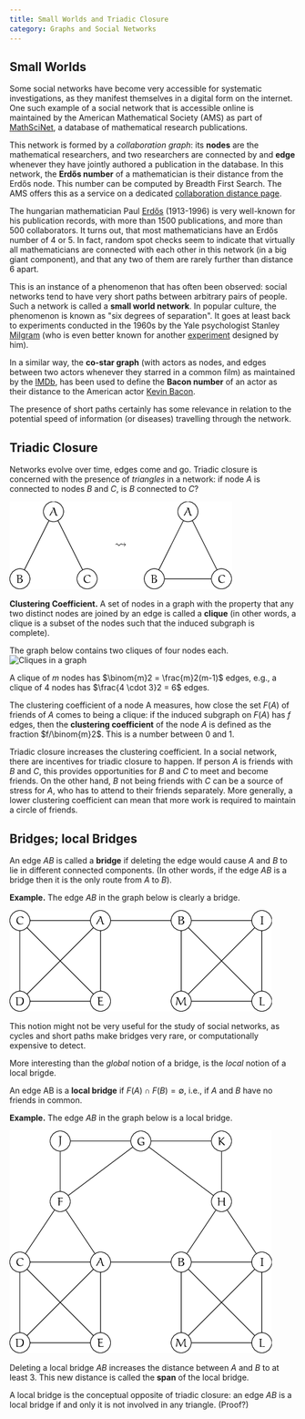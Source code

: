 ```yaml
---
title: Small Worlds and Triadic Closure
category: Graphs and Social Networks
---
```


## Small Worlds

Some social networks have become very accessible for systematic
investigations, as they manifest themselves in a digital form on the
internet.  One such example of a social network that is accessible
online is maintained by the American Mathematical Society (AMS) as
part of [MathSciNet], a database of mathematical research publications.

This network is formed by a _collaboration graph_: its **nodes** are
the mathematical researchers, and two researchers are connected by and **edge**
whenever they have jointly authored a publication in the database.
In this network, the **Erdős number** of a mathematician is their
distance from the Erdős node.   This number can be computed by Breadth First Search.  The AMS offers this as a service on a dedicated
[collaboration distance page].

The hungarian mathematician Paul [Erdős] (1913-1996) is very
well-known for his publication records, with more than 1500
publications, and more than 500 collaborators.  It turns out, that
most mathematicians have an Erdős number of 4 or 5.  In fact,
random spot checks seem to indicate that virtually all mathematicians
are connected
with each other in this network (in a big giant component),
and that any two of them are rarely further than distance 6 apart.

This is an instance of a phenomenon that has often been observed:
social networks tend to have very short paths between arbitrary pairs of
people.  Such a network is called a **small world network**.
In popular culture, the phenomenon is known as "six degrees of separation".
It goes at least back to experiments conducted in the 1960s
by the Yale psychologist Stanley [Milgram] (who is even better known
for another [experiment] designed by him).

In a similar way, the **co-star graph** (with actors as nodes, and edges
between two actors whenever they starred in a common film) as
maintained by the [IMDb], has been used to define the **Bacon number**
of an actor as their distance to the American actor [Kevin Bacon].

The presence of short paths certainly has some relevance in relation
to the potential speed of information (or diseases) travelling through
the network.

## Triadic Closure

Networks evolve over time, edges come and go.  Triadic closure
is concerned with the presence of _triangles_ in a network:
if node $A$ is connected to nodes $B$ and $C$, is $B$ connected to $C$?

![triadic]

**Clustering Coefficient.**
A set of nodes in a graph with the property that
any two distinct nodes are joined by an edge is called
a **clique** (in other words, a clique is a subset of the nodes
such that the induced subgraph is complete).

The graph below contains two cliques of four nodes each.
![Cliques in a graph][cliques]

A clique of $m$ nodes has $\binom{m}2 = \frac{m}2(m-1)$ edges,
e.g., a clique of $4$ nodes has $\frac{4 \cdot 3}2  = 6$
edges.

The clustering coefficient of a node A measures, how close
the set $F(A)$ of friends of $A$ comes to being a clique:
if the induced subgraph on $F(A)$ has $f$ edges, then the
**clustering coefficient** of the node $A$ is defined as the fraction
$f/\binom{m}2$.
This is a number between $0$ and $1$.

Triadic closure increases the clustering coefficient.  In a social
network, there are incentives for triadic closure to happen.  If
person $A$ is friends with $B$ and $C$, this provides opportunities for $B$
and $C$ to meet and become friends.  On the other hand, $B$ not being
friends with $C$ can be a source of stress for $A$, who has to attend to
their friends separately.  More generally, a lower clustering
coefficient can mean that more work is required to maintain a circle
of friends.

## Bridges; local Bridges

An edge $AB$ is called a **bridge** if deleting the edge would cause $A$
and $B$ to lie in different connected components.  (In other words, if
the edge $AB$ is a bridge then it is the only route from $A$ to $B$).

**Example.**  The edge $AB$ in the graph below is clearly a bridge.

![picture0]


This notion might not be very useful for the study of social networks,
as cycles and short paths make bridges very rare, or computationally
expensive to detect.

More interesting than the _global_ notion of a bridge, is the
_local_ notion of a local brigde.

An edge AB is a **local bridge** if $F(A) \cap F(B) = \emptyset$,
i.e., if $A$ and $B$ have no friends in common.

**Example.**  The edge $AB$ in the graph below is a local bridge.

![picture1]

Deleting a local bridge $AB$ increases the distance between
$A$ and $B$ to at least 3.
This new distance is called the **span** of the local bridge.

A local bridge is the conceptual opposite of triadic closure:
an edge $AB$ is a local bridge if and only it is not involved in
any triangle.  (Proof?)


[triadic]: /images/triadic.png
[picture0]: /images/picture0.png
[picture1]: /images/picture1.png
[MathSciNet]: http://www.ams.org/mathscinet
[collaboration distance page]: http://www.ams.org/mathscinet/collaborationDistance.html
[Erdős]: https://en.wikipedia.org/wiki/Paul_Erd%C5%91s
[Milgram]: https://en.wikipedia.org/wiki/Small-world_experiment
[experiment]: https://en.wikipedia.org/wiki/Milgram_experiment
[IMDb]: http://www.imdb.com/
[Kevin Bacon]: https://en.wikipedia.org/wiki/Kevin_Bacon
[cliques]: https://upload.wikimedia.org/wikipedia/commons/d/d0/VR_complex.svg

